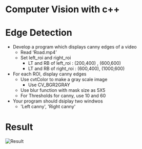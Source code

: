 # Computer Vision with c++

# Edge Detection

- Develop a program which displays canny edges of a video
    - Read ‘Road.mp4’
    - Set left_roi and right_roi
        * LT and RB of left_roi : (200,400) , (600,600)
        * LT and RB of right_roi : (600,400), (1000,600)
- For each ROI, display canny edges
    - Use cvtColor to make a gray scale image
        * Use CV_BGR2GRAY
    - Use blur function with mask size as 5X5
    - For Thresholds for canny, use 10 and 60
- Your program should dsiplay two windwos
    - 'Left canny', 'Right canny'

# Result

![Result](/강의6/result.gif)